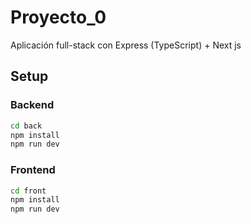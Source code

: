 # Proyecto_0
Aplicación full-stack con Express (TypeScript) + Next js

## Setup
### Backend
```bash
cd back
npm install
npm run dev
```
### Frontend
```bash
cd front
npm install
npm run dev
